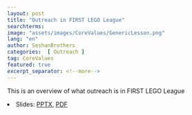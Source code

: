 ```yaml
---
layout: post
title: "Outreach in FIRST LEGO League"
searchterms:
image: "assets/images/CoreValues/GenericLesson.png"
lang: "en"
author: SeshanBrothers
categories:  [ Outreach ]
tag: CoreValues
featured: true
excerpt_separator: <!--more-->
---
```

 This is an overview of what outreach is in FIRST LEGO League
 <!--more-->

 <li class="ng-binding">Slides:
 <a href="/translations/en-us/CoreValues/Outreach.pptx">PPTX</a>,
 <a href="/translations/en-us/CoreValues/Outreach.pdf">PDF</a>
 </li>
